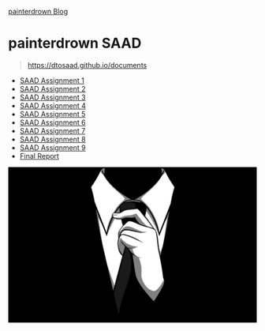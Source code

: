 [painterdrown Blog](https://painterdrown.github.io)

# painterdrown SAAD

> https://dtosaad.github.io/documents

+ [SAAD Assignment 1](https://painterdrown.github.io/saad/assignment-1)
+ [SAAD Assignment 2](https://painterdrown.github.io/saad/assignment-2)
+ [SAAD Assignment 3](https://painterdrown.github.io/saad/assignment-3)
+ [SAAD Assignment 4](https://painterdrown.github.io/saad/assignment-4)
+ [SAAD Assignment 5](https://painterdrown.github.io/saad/assignment-5)
+ [SAAD Assignment 6](https://painterdrown.github.io/saad/assignment-6)
+ [SAAD Assignment 7](https://painterdrown.github.io/saad/assignment-7)
+ [SAAD Assignment 8](https://painterdrown.github.io/saad/assignment-8)
+ [SAAD Assignment 9](https://painterdrown.github.io/saad/assignment-9)
+ [Final Report](https://painterdrown.github.io/saad/final-report)

![](images/pm.jpg)
